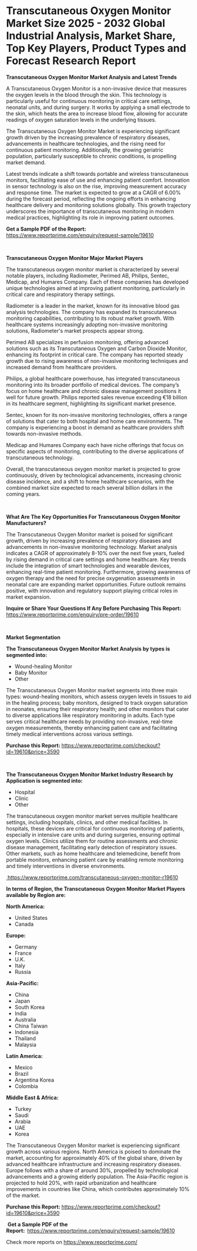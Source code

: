 <p><h1>Transcutaneous Oxygen Monitor Market Size 2025 - 2032 Global Industrial Analysis, Market Share, Top Key Players, Product Types and Forecast Research Report</h1></p><p><strong>Transcutaneous Oxygen Monitor Market Analysis and Latest Trends</strong></p>
<p><p>A Transcutaneous Oxygen Monitor is a non-invasive device that measures the oxygen levels in the blood through the skin. This technology is particularly useful for continuous monitoring in critical care settings, neonatal units, and during surgery. It works by applying a small electrode to the skin, which heats the area to increase blood flow, allowing for accurate readings of oxygen saturation levels in the underlying tissues. </p><p>The Transcutaneous Oxygen Monitor Market is experiencing significant growth driven by the increasing prevalence of respiratory diseases, advancements in healthcare technologies, and the rising need for continuous patient monitoring. Additionally, the growing geriatric population, particularly susceptible to chronic conditions, is propelling market demand. </p><p>Latest trends indicate a shift towards portable and wireless transcutaneous monitors, facilitating ease of use and enhancing patient comfort. Innovation in sensor technology is also on the rise, improving measurement accuracy and response time. The market is expected to grow at a CAGR of 6.00% during the forecast period, reflecting the ongoing efforts in enhancing healthcare delivery and monitoring solutions globally. This growth trajectory underscores the importance of transcutaneous monitoring in modern medical practices, highlighting its role in improving patient outcomes.</p></p>
<p><strong>Get a Sample PDF of the Report:&nbsp;</strong> <a href="https://www.reportprime.com/enquiry/request-sample/19610?utm_campaign=2736&utm_medium=2&utm_source=Github&utm_content=ia&utm_term=20032025&utm_id=transcutaneous-oxygen-monitor">https://www.reportprime.com/enquiry/request-sample/19610</a></p>
<p>&nbsp;</p>
<p><strong>Transcutaneous Oxygen Monitor Major Market Players</strong></p>
<p><p>The transcutaneous oxygen monitor market is characterized by several notable players, including Radiometer, Perimed AB, Philips, Sentec, Medicap, and Humares Company. Each of these companies has developed unique technologies aimed at improving patient monitoring, particularly in critical care and respiratory therapy settings.</p><p>Radiometer is a leader in the market, known for its innovative blood gas analysis technologies. The company has expanded its transcutaneous monitoring capabilities, contributing to its robust market growth. With healthcare systems increasingly adopting non-invasive monitoring solutions, Radiometer's market prospects appear strong.</p><p>Perimed AB specializes in perfusion monitoring, offering advanced solutions such as its Transcutaneous Oxygen and Carbon Dioxide Monitor, enhancing its footprint in critical care. The company has reported steady growth due to rising awareness of non-invasive monitoring techniques and increased demand from healthcare providers.</p><p>Philips, a global healthcare powerhouse, has integrated transcutaneous monitoring into its broader portfolio of medical devices. The company’s focus on home healthcare and chronic disease management positions it well for future growth. Philips reported sales revenue exceeding €18 billion in its healthcare segment, highlighting its significant market presence.</p><p>Sentec, known for its non-invasive monitoring technologies, offers a range of solutions that cater to both hospital and home care environments. The company is experiencing a boost in demand as healthcare providers shift towards non-invasive methods.</p><p>Medicap and Humares Company each have niche offerings that focus on specific aspects of monitoring, contributing to the diverse applications of transcutaneous technology.</p><p>Overall, the transcutaneous oxygen monitor market is projected to grow continuously, driven by technological advancements, increasing chronic disease incidence, and a shift to home healthcare scenarios, with the combined market size expected to reach several billion dollars in the coming years.</p></p>
<p>&nbsp;</p>
<p><strong>What Are The Key Opportunities For Transcutaneous Oxygen Monitor Manufacturers?</strong></p>
<p><p>The Transcutaneous Oxygen Monitor market is poised for significant growth, driven by increasing prevalence of respiratory diseases and advancements in non-invasive monitoring technology. Market analysis indicates a CAGR of approximately 8-10% over the next five years, fueled by rising demand in critical care settings and home healthcare. Key trends include the integration of smart technologies and wearable devices, enhancing real-time patient monitoring. Furthermore, growing awareness of oxygen therapy and the need for precise oxygenation assessments in neonatal care are expanding market opportunities. Future outlook remains positive, with innovation and regulatory support playing critical roles in market expansion.</p></p>
<p><strong>Inquire or Share Your Questions If Any Before Purchasing This Report:</strong> <a href="https://www.reportprime.com/enquiry/pre-order/19610?utm_campaign=2736&utm_medium=2&utm_source=Github&utm_content=ia&utm_term=20032025&utm_id=transcutaneous-oxygen-monitor">https://www.reportprime.com/enquiry/pre-order/19610</a></p>
<p>&nbsp;</p>
<p><strong>Market Segmentation</strong></p>
<p><strong>The Transcutaneous Oxygen Monitor Market Analysis by types is segmented into:</strong></p>
<p><ul><li>Wound-healing Monitor</li><li>Baby Monitor</li><li>Other</li></ul></p>
<p><p>The Transcutaneous Oxygen Monitor market segments into three main types: wound-healing monitors, which assess oxygen levels in tissues to aid in the healing process; baby monitors, designed to track oxygen saturation in neonates, ensuring their respiratory health; and other monitors that cater to diverse applications like respiratory monitoring in adults. Each type serves critical healthcare needs by providing non-invasive, real-time oxygen measurements, thereby enhancing patient care and facilitating timely medical interventions across various settings.</p></p>
<p><strong>Purchase this Report:&nbsp;</strong><a href="https://www.reportprime.com/checkout?id=19610&price=3590&utm_campaign=2736&utm_medium=2&utm_source=Github&utm_content=ia&utm_term=20032025&utm_id=transcutaneous-oxygen-monitor">https://www.reportprime.com/checkout?id=19610&price=3590</a></p>
<p>&nbsp;</p>
<p><strong>The Transcutaneous Oxygen Monitor Market Industry Research by Application is segmented into:</strong></p>
<p><ul><li>Hospital</li><li>Clinic</li><li>Other</li></ul></p>
<p><p>The transcutaneous oxygen monitor market serves multiple healthcare settings, including hospitals, clinics, and other medical facilities. In hospitals, these devices are critical for continuous monitoring of patients, especially in intensive care units and during surgeries, ensuring optimal oxygen levels. Clinics utilize them for routine assessments and chronic disease management, facilitating early detection of respiratory issues. Other markets, such as home healthcare and telemedicine, benefit from portable monitors, enhancing patient care by enabling remote monitoring and timely interventions in diverse environments.</p></p>
<p><a href="https://www.reportprime.com/transcutaneous-oxygen-monitor-r19610?utm_campaign=2736&utm_medium=2&utm_source=Github&utm_content=ia&utm_term=20032025&utm_id=transcutaneous-oxygen-monitor">&nbsp;https://www.reportprime.com/transcutaneous-oxygen-monitor-r19610</a></p>
<p><strong>In terms of Region, the Transcutaneous Oxygen Monitor Market Players available by Region are:</strong></p>
<p>
    <p> <strong> North America: </strong>
        <ul>
            <li>United States</li>
            <li>Canada</li>
        </ul>
        </p> 
    <p> <strong> Europe: </strong>
        <ul>
            <li>Germany</li>
            <li>France</li>
            <li>U.K.</li>
            <li>Italy</li>
            <li>Russia</li>
        </ul>
        </p> 
    <p> <strong> Asia-Pacific: </strong>
        <ul>
            <li>China</li>
            <li>Japan</li>
            <li>South Korea</li>
            <li>India</li>
            <li>Australia</li>
            <li>China Taiwan</li>
            <li>Indonesia</li>
            <li>Thailand</li>
            <li>Malaysia</li>
        </ul>
        </p> 
    <p> <strong> Latin America: </strong>
        <ul>
            <li>Mexico</li>
            <li>Brazil</li>
            <li>Argentina Korea</li>
            <li>Colombia</li>
        </ul>
        </p> 
    <p> <strong> Middle East & Africa: </strong>
        <ul>
            <li>Turkey</li>
            <li>Saudi</li>
            <li>Arabia</li>
            <li>UAE</li>
            <li>Korea</li>
        </ul>
    </p>
    </p>
<p><p>The Transcutaneous Oxygen Monitor market is experiencing significant growth across various regions. North America is poised to dominate the market, accounting for approximately 40% of the global share, driven by advanced healthcare infrastructure and increasing respiratory diseases. Europe follows with a share of around 30%, propelled by technological advancements and a growing elderly population. The Asia-Pacific region is projected to hold 20%, with rapid urbanization and healthcare improvements in countries like China, which contributes approximately 10% of the market.</p></p>
<p><strong>Purchase this Report: </strong><a href="https://www.reportprime.com/checkout?id=19610&price=3590&utm_campaign=2736&utm_medium=2&utm_source=Github&utm_content=ia&utm_term=20032025&utm_id=transcutaneous-oxygen-monitor">https://www.reportprime.com/checkout?id=19610&price=3590</a></p>
<p>&nbsp;<strong>Get a Sample PDF of the Report:&nbsp;&nbsp;</strong><a href="https://www.reportprime.com/enquiry/request-sample/19610?utm_campaign=2736&utm_medium=2&utm_source=Github&utm_content=ia&utm_term=20032025&utm_id=transcutaneous-oxygen-monitor">https://www.reportprime.com/enquiry/request-sample/19610</a></p>
<p><strong></strong></p>
<p>Check more reports on <a href="https://www.reportprime.com/?utm_campaign=2736&utm_medium=2&utm_source=Github&utm_content=ia&utm_term=20032025&utm_id=transcutaneous-oxygen-monitor">https://www.reportprime.com/</a></p>